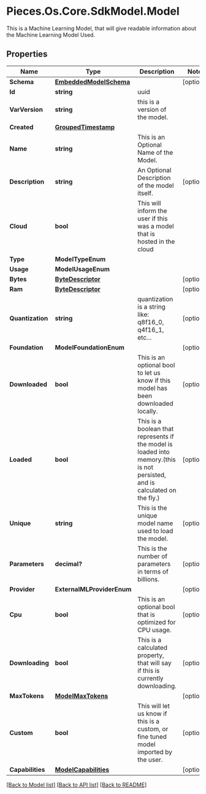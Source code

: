 # Pieces.Os.Core.SdkModel.Model
This is a Machine Learning Model, that will give readable information about the Machine Learning Model Used.

## Properties

Name | Type | Description | Notes
------------ | ------------- | ------------- | -------------
**Schema** | [**EmbeddedModelSchema**](EmbeddedModelSchema.md) |  | [optional] 
**Id** | **string** | uuid  | 
**VarVersion** | **string** | this is a version of the model. | 
**Created** | [**GroupedTimestamp**](GroupedTimestamp.md) |  | 
**Name** | **string** | This is an Optional Name of the Model. | 
**Description** | **string** | An Optional Description of the model itself. | [optional] 
**Cloud** | **bool** | This will inform the user if this was a model that is hosted in the cloud | 
**Type** | **ModelTypeEnum** |  | 
**Usage** | **ModelUsageEnum** |  | 
**Bytes** | [**ByteDescriptor**](ByteDescriptor.md) |  | [optional] 
**Ram** | [**ByteDescriptor**](ByteDescriptor.md) |  | [optional] 
**Quantization** | **string** | quantization is a string like: q8f16_0,  q4f16_1, etc... | [optional] 
**Foundation** | **ModelFoundationEnum** |  | [optional] 
**Downloaded** | **bool** | This is an optional bool to let us know if this model has been downloaded locally. | [optional] 
**Loaded** | **bool** | This is a boolean that represents if the model is loaded into memory.(this is not persisted, and is calculated on the fly.) | [optional] 
**Unique** | **string** | This is the unique model name used to load the model. | [optional] 
**Parameters** | **decimal?** | This is the number of parameters in terms of billions. | [optional] 
**Provider** | **ExternalMLProviderEnum** |  | [optional] 
**Cpu** | **bool** | This is an optional bool that is optimized for CPU usage. | [optional] 
**Downloading** | **bool** | This is a calculated property, that will say if this is currently downloading. | [optional] 
**MaxTokens** | [**ModelMaxTokens**](ModelMaxTokens.md) |  | [optional] 
**Custom** | **bool** | This will let us know if this is a custom, or fine tuned model imported by the user. | [optional] 
**Capabilities** | [**ModelCapabilities**](ModelCapabilities.md) |  | [optional] 

[[Back to Model list]](../README.md#documentation-for-models) [[Back to API list]](../README.md#documentation-for-api-endpoints) [[Back to README]](../README.md)

